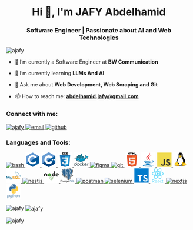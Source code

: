 <h1 align="center">Hi 👋, I'm JAFY Abdelhamid</h1>
<h3 align="center">Software Engineer | Passionate about AI and Web Technologies</h3>

<p align="left"> <img src="https://komarev.com/ghpvc/?username=ajafy&label=Profile%20views&color=0e75b6&style=flat" alt="ajafy" /> </p>

- 🔭 I’m currently a Software Engineer at **BW Communication**

- 🌱 I’m currently learning **LLMs And AI**

- 💬 Ask me about **Web Development, Web Scraping and Git**

- 📫 How to reach me: <a href="mailto:abdelhamid.jafy@gmail.com"><b>abdelhamid.jafy@gmail.com</b></a>


<h3 align="left">Connect with me:</h3>
<p align="left">
  <a href="https://linkedin.com/in/ajafy" target="blank">
    <img align="center" src="https://raw.githubusercontent.com/rahuldkjain/github-profile-readme-generator/master/src/images/icons/Social/linked-in-alt.svg" alt="ajafy" height="30" width="40" />
  </a>
   <a href="mailto:abdelhamid.jafy@gmail.com" target="blank">
    <img align="center" src="https://cdn.jsdelivr.net/npm/simple-icons@3.1.0/icons/gmail.svg" alt="email" height="30" width="40" />
  </a>
  <a href="https://github.com/ajafy" target="blank">
    <img align="center" src="https://cdn.jsdelivr.net/npm/simple-icons@3.1.0/icons/github.svg" alt="github" height="30" width="40" />
  </a>
 
</p>


<h3 align="left">Languages and Tools:</h3>
<p align="left"> <a href="https://www.gnu.org/software/bash/" target="_blank" rel="noreferrer"> <img src="https://www.vectorlogo.zone/logos/gnu_bash/gnu_bash-icon.svg" alt="bash" width="40" height="40"/> </a> <a href="https://www.cprogramming.com/" target="_blank" rel="noreferrer"> <img src="https://raw.githubusercontent.com/devicons/devicon/master/icons/c/c-original.svg" alt="c" width="40" height="40"/> </a> <a href="https://www.w3schools.com/cpp/" target="_blank" rel="noreferrer"> <img src="https://raw.githubusercontent.com/devicons/devicon/master/icons/cplusplus/cplusplus-original.svg" alt="cplusplus" width="40" height="40"/> </a> <a href="https://www.w3schools.com/css/" target="_blank" rel="noreferrer"> <img src="https://raw.githubusercontent.com/devicons/devicon/master/icons/css3/css3-original-wordmark.svg" alt="css3" width="40" height="40"/> </a> <a href="https://www.docker.com/" target="_blank" rel="noreferrer"> <img src="https://raw.githubusercontent.com/devicons/devicon/master/icons/docker/docker-original-wordmark.svg" alt="docker" width="40" height="40"/> </a> <a href="https://www.figma.com/" target="_blank" rel="noreferrer"> <img src="https://www.vectorlogo.zone/logos/figma/figma-icon.svg" alt="figma" width="40" height="40"/> </a> <a href="https://git-scm.com/" target="_blank" rel="noreferrer"> <img src="https://www.vectorlogo.zone/logos/git-scm/git-scm-icon.svg" alt="git" width="40" height="40"/> </a> <a href="https://www.w3.org/html/" target="_blank" rel="noreferrer"> <img src="https://raw.githubusercontent.com/devicons/devicon/master/icons/html5/html5-original-wordmark.svg" alt="html5" width="40" height="40"/> </a> <a href="https://www.java.com" target="_blank" rel="noreferrer"> <img src="https://raw.githubusercontent.com/devicons/devicon/master/icons/java/java-original.svg" alt="java" width="40" height="40"/> </a> <a href="https://developer.mozilla.org/en-US/docs/Web/JavaScript" target="_blank" rel="noreferrer"> <img src="https://raw.githubusercontent.com/devicons/devicon/master/icons/javascript/javascript-original.svg" alt="javascript" width="40" height="40"/> </a> <a href="https://www.linux.org/" target="_blank" rel="noreferrer"> <img src="https://raw.githubusercontent.com/devicons/devicon/master/icons/linux/linux-original.svg" alt="linux" width="40" height="40"/> </a> <a href="https://www.mysql.com/" target="_blank" rel="noreferrer"> <img src="https://raw.githubusercontent.com/devicons/devicon/master/icons/mysql/mysql-original-wordmark.svg" alt="mysql" width="40" height="40"/> </a> <a href="https://nestjs.com/" target="_blank" rel="noreferrer"> <img src="https://admin.davidson.fr/wp-content/uploads/nestjs-logo.png" alt="nestjs" width="40" height="40"/> </a> <a href="https://nodejs.org" target="_blank" rel="noreferrer"> <img src="https://raw.githubusercontent.com/devicons/devicon/master/icons/nodejs/nodejs-original-wordmark.svg" alt="nodejs" width="40" height="40"/> </a> <a href="https://www.postgresql.org" target="_blank" rel="noreferrer"> <img src="https://raw.githubusercontent.com/devicons/devicon/master/icons/postgresql/postgresql-original-wordmark.svg" alt="postgresql" width="40" height="40"/> </a> <a href="https://postman.com" target="_blank" rel="noreferrer"> <img src="https://www.vectorlogo.zone/logos/getpostman/getpostman-icon.svg" alt="postman" width="40" height="40"/> </a> <a href="https://www.selenium.dev" target="_blank" rel="noreferrer"> <img src="https://raw.githubusercontent.com/detain/svg-logos/780f25886640cef088af994181646db2f6b1a3f8/svg/selenium-logo.svg" alt="selenium" width="40" height="40"/> </a> <a href="https://www.typescriptlang.org/" target="_blank" rel="noreferrer"> <img src="https://raw.githubusercontent.com/devicons/devicon/master/icons/typescript/typescript-original.svg" alt="typescript" width="40" height="40"/> </a> <a href="https://react.dev"><img src="https://raw.githubusercontent.com/devicons/devicon/master/icons/react/react-original-wordmark.svg" alt="React Badge" alt="React" width="40" height="40" /> </a> <a href="https://nextjs.org/" target="_blank"><img src="https://cdn.worldvectorlogo.com/logos/next-js.svg" alt="nextjs" width="40" height="40"/></a> <a href="https://www.python.org/" target="_blank"><img src="https://raw.githubusercontent.com/devicons/devicon/master/icons/python/python-original-wordmark.svg" alt="python" width="40" height="40"/></a>
</p>


<p><img align="left" src="https://github-readme-stats.vercel.app/api/top-langs?username=ajafy&show_icons=true&locale=en&layout=compact" alt="ajafy" /></p>

<p>&nbsp;<img align="center" src="https://github-readme-stats.vercel.app/api?username=ajafy&show_icons=true&locale=en" alt="ajafy" /></p>

<p><img align="center" src="https://github-readme-streak-stats.herokuapp.com/?user=ajafy&" alt="ajafy" /></p>
